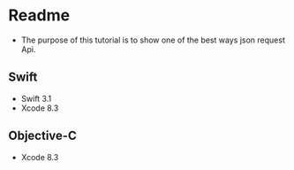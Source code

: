 # Readme
- The purpose of this tutorial is to show one of the best ways json request Api.

## Swift
- Swift 3.1
- Xcode 8.3

## Objective-C
- Xcode 8.3
